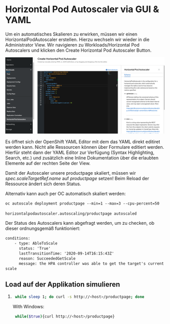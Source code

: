 # Horizontal Pod Autoscaler via GUI & YAML

Um ein automatisches Skalieren zu erwirken, müssen wir einen HorizontalPodAutoscaler erstellen. Hierzu wechseln wir wieder in die Administrator View. Wir navigieren zu Workloads/Horizontal Pod Autoscalers und klicken den Create Horizontal Pod Autoscaler Button.

![](../../../.gitbook/assets/screenshot-2020-09-14-at-18.10.56.png)

Es öffnet sich der OpenShift YAML Editor mit dem das YAML direkt editiret werden kann. Nicht alle Ressourcen können über Formulare editiert werden. Hierfür steht dann der YAML Editor zur Verfügung \(Syntax Highlighting, Search, etc.\) und zusätzlich eine Inline Dokumentation über die erlaubten Elemente auf der rechten Seite der View.

Damit der Autoscaler unsere productpage skaliert, müssen wir _spec.scaleTargetRef.name_ auf _productpage_ setzen! Beim Reload der Ressource ändert sich deren Status.

Alternativ kann auch per OC automatisch skaliert werden:

```text
oc autoscale deployment productpage --min=1 --max=3 --cpu-percent=50   

horizontalpodautoscaler.autoscaling/productpage autoscaled

```

Der Status des Autoscalers kann abgefragt werden, um zu checken, ob dieser ordnungsgemäß funktioniert:

```text
conditions:
    - type: AbleToScale
      status: 'True'
      lastTransitionTime: '2020-09-14T16:15:43Z'
      reason: SucceededGetScale
      message: the HPA controller was able to get the target's current scale
```



## Load auf der Applikation simulieren

1. ```bash
    while sleep 1; do curl -s http://<host>/productpage; done
   ```

   With Windows:

   ```bash
    while($true){curl http://<host>/productpage}
   ```

